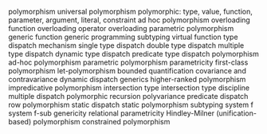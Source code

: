 polymorphism
universal polymorphism
polymorphic: type, value, function, parameter, argument, literal, constraint
ad hoc polymorphism
overloading
function overloading
operator overloading
parametric polymorphism
generic function
generic programming
subtyping
virtual function
type dispatch mechanism
single type dispatch
double type dispatch
multiple type dispatch
dynamic type dispatch
predicate type dispatch
polymorphism
ad-hoc polymorphism
parametric polymorphism
parametricity
first-class polymorphism
let-polymorphism
bounded quantification
covariance and contravariance
dynamic dispatch
generics
higher-ranked polymorphism
impredicative polymorphism
intersection type
intersection type discipline
multiple dispatch
polymorphic recursion
polyvariance
predicate dispatch
row polymorphism
static dispatch
static polymorphism
subtyping
system f
system f-sub
genericity
relational parametricity
Hindley-Milner (unification-based) polymorphism
constrained polymorphism
